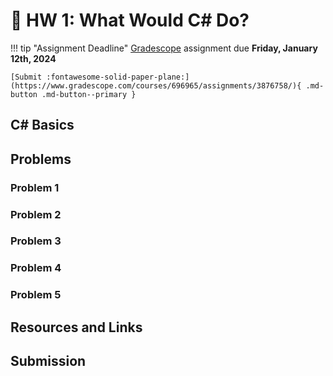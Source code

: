 # 🧰 HW 1: What Would C# Do?

!!! tip "Assignment Deadline"
    [Gradescope](https://www.gradescope.com/) assignment due **Friday, January 12th, 2024**

    [Submit :fontawesome-solid-paper-plane:](https://www.gradescope.com/courses/696965/assignments/3876758/){ .md-button .md-button--primary }

## C# Basics

## Problems

### Problem 1

### Problem 2

### Problem 3

### Problem 4

### Problem 5

## Resources and Links

## Submission